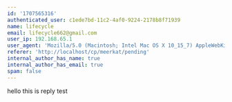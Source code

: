 ```yaml
---
id: '1707565316'
authenticated_user: c1ede7bd-11c2-4af0-9224-2178b8f71939
name: lifecycle
email: lifecycle662@gmail.com
user_ip: 192.168.65.1
user_agent: 'Mozilla/5.0 (Macintosh; Intel Mac OS X 10_15_7) AppleWebKit/537.36 (KHTML, like Gecko) Chrome/121.0.0.0 Safari/537.36'
referer: 'http://localhost/cp/meerkat/pending'
internal_author_has_name: true
internal_author_has_email: true
spam: false
---
```

hello this is reply test